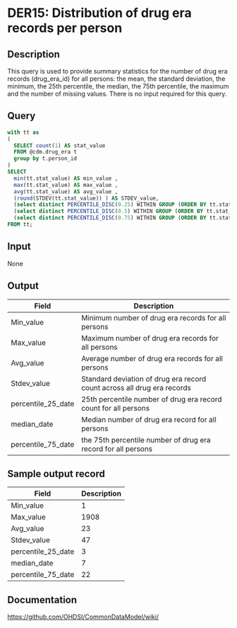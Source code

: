 <!---
Group:drug era
Name:DER15 Distribution of drug era records per person
Author:Patrick Ryan
CDM Version: 5.0
-->

# DER15: Distribution of drug era records per person

## Description
This query is used to provide summary statistics for the number of drug era records (drug_era_id) for all persons: the mean, the standard deviation, the minimum, the 25th percentile, the median, the 75th percentile, the maximum and the number of missing values. There is no input required for this query.

## Query
```sql
with tt as
(
  SELECT count(1) AS stat_value
  FROM @cdm.drug_era t
  group by t.person_id
)
SELECT
  min(tt.stat_value) AS min_value ,
  max(tt.stat_value) AS max_value ,
  avg(tt.stat_value) AS avg_value ,
  (round(STDEV(tt.stat_value)) ) AS STDEV_value,
  (select distinct PERCENTILE_DISC(0.25) WITHIN GROUP (ORDER BY tt.stat_value) OVER() from tt) AS percentile_25,
  (select distinct PERCENTILE_DISC(0.5) WITHIN GROUP (ORDER BY tt.stat_value) OVER() from tt) AS median_value,
  (select distinct PERCENTILE_DISC(0.75) WITHIN GROUP (ORDER BY tt.stat_value) OVER() from tt) AS percential_75
FROM tt;
```

## Input

None

## Output

|  Field |  Description |
| --- | --- |
| Min_value | Minimum number of drug era records for all persons |
| Max_value | Maximum number of drug era records for all persons |
| Avg_value | Average number of drug era records for all persons |
| Stdev_value | Standard deviation of drug era record count across all drug era records |
| percentile_25_date | 25th percentile number of drug era record count for all persons |
| median_date | Median number of drug era record for all persons |
| percentile_75_date | the 75th percentile number of drug era record for all persons |

## Sample output record

|  Field |  Description |
| --- | --- |
| Min_value | 1 |
| Max_value | 1908 |
| Avg_value | 23 |
| Stdev_value | 47 |
| percentile_25_date | 3 |
| median_date | 7 |
| percentile_75_date | 22 |



## Documentation
https://github.com/OHDSI/CommonDataModel/wiki/
